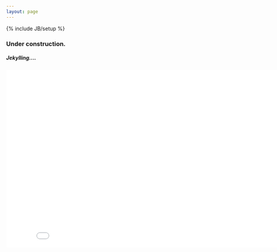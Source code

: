 ```yaml
---
layout: page
---
```

{% include JB/setup %}

<!--<ul class="posts">
  {% for post in site.posts %}
    <li><span>{{ post.date | date_to_string }}</span> &raquo; <a href="{{ BASE_PATH }}{{ post.url }}">{{ post.title }}</a></li>
#  {% endfor %}
</ul> -->

<h3>Under construction.</h3>
<h5>Jekylling....</h5>
<iframe src="//commons.wikimedia.org/wiki/File:Tumbleweed_in_motion.webm?embedplayer=yes" width="852" height="480" frameborder="0" webkitAllowFullScreen mozallowfullscreen allowFullScreen></iframe>

